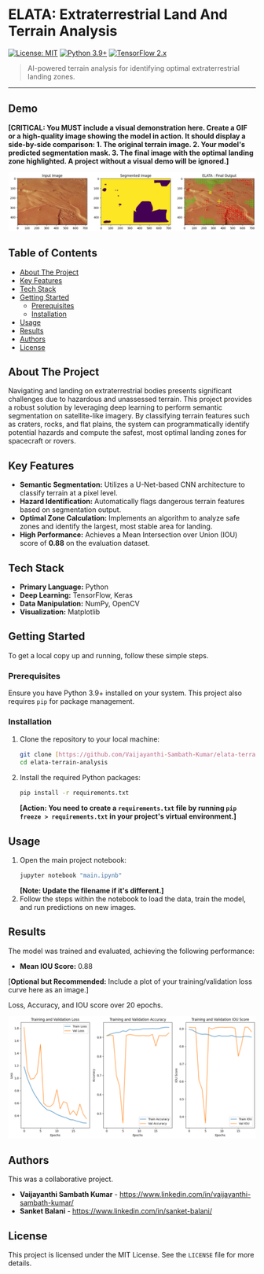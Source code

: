 # ELATA: Extraterrestrial Land And Terrain Analysis

[![License: MIT](https://img.shields.io/badge/License-MIT-yellow.svg)](https://opensource.org/licenses/MIT)
[![Python 3.9+](https://img.shields.io/badge/python-3.9+-blue.svg)](https://www.python.org/downloads/)
[![TensorFlow 2.x](https://img.shields.io/badge/TensorFlow-2.x-FF6F00.svg)](https://www.tensorflow.org/)

> AI-powered terrain analysis for identifying optimal extraterrestrial landing zones.

---

## Demo

**[CRITICAL: You MUST include a visual demonstration here. Create a GIF or a high-quality image showing the model in action. It should display a side-by-side comparison: 1. The original terrain image. 2. Your model's predicted segmentation mask. 3. The final image with the optimal landing zone highlighted. A project without a visual demo will be ignored.]**

![Project Demo Image](assets/demo.png)

## Table of Contents

- [About The Project](#about-the-project)
- [Key Features](#key-features)
- [Tech Stack](#tech-stack)
- [Getting Started](#getting-started)
  - [Prerequisites](#prerequisites)
  - [Installation](#installation)
- [Usage](#usage)
- [Results](#results)
- [Authors](#authors)
- [License](#license)

## About The Project

Navigating and landing on extraterrestrial bodies presents significant challenges due to hazardous and unassessed terrain. This project provides a robust solution by leveraging deep learning to perform semantic segmentation on satellite-like imagery. By classifying terrain features such as craters, rocks, and flat plains, the system can programmatically identify potential hazards and compute the safest, most optimal landing zones for spacecraft or rovers.

## Key Features

* **Semantic Segmentation:** Utilizes a U-Net-based CNN architecture to classify terrain at a pixel level.
* **Hazard Identification:** Automatically flags dangerous terrain features based on segmentation output.
* **Optimal Zone Calculation:** Implements an algorithm to analyze safe zones and identify the largest, most stable area for landing.
* **High Performance:** Achieves a Mean Intersection over Union (IOU) score of **0.88** on the evaluation dataset.

## Tech Stack

* **Primary Language:** Python
* **Deep Learning:** TensorFlow, Keras
* **Data Manipulation:** NumPy, OpenCV
* **Visualization:** Matplotlib

## Getting Started

To get a local copy up and running, follow these simple steps.

### Prerequisites

Ensure you have Python 3.9+ installed on your system. This project also requires `pip` for package management.

### Installation

1.  Clone the repository to your local machine:
    ```sh
    git clone [https://github.com/Vaijayanthi-Sambath-Kumar/elata-terrain-analysis.git](https://github.com/Vaijayanthi-Sambath-Kumar/elata-terrain-analysis.git)
    cd elata-terrain-analysis
    ```
2.  Install the required Python packages:
    ```sh
    pip install -r requirements.txt
    ```
    **[Action: You need to create a `requirements.txt` file by running `pip freeze > requirements.txt` in your project's virtual environment.]**

## Usage

1.  Open the main project notebook:
    ```sh
    jupyter notebook "main.ipynb"
    ```
    **[Note: Update the filename if it's different.]**
2.  Follow the steps within the notebook to load the data, train the model, and run predictions on new images.

## Results

The model was trained and evaluated, achieving the following performance:

* **Mean IOU Score:** 0.88

[**Optional but Recommended:** Include a plot of your training/validation loss curve here as an image.]

Loss, Accuracy, and IOU score over 20 epochs.

![Training and Validation Metrics](assets/training_metrics.png)


## Authors

This was a collaborative project.

* **Vaijayanthi Sambath Kumar** - https://www.linkedin.com/in/vaijayanthi-sambath-kumar/
* **Sanket Balani** - https://www.linkedin.com/in/sanket-balani/

## License

This project is licensed under the MIT License. See the `LICENSE` file for more details.